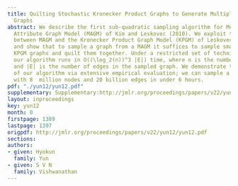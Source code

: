 ```yaml
---
title: Quilting Stochastic Kronecker Product Graphs to Generate Multiplicative Attribute
  Graphs
abstract: We describe the first sub-quadratic sampling algorithm for Multiplicative
  Attribute Graph Model (MAGM) of Kim and Leskovec (2010). We exploit the close connection
  between MAGM and the Kronecker Product Graph Model (KPGM) of Leskovec et al. (2010),
  and show that to sample a graph from a MAGM it suffices to sample small number of
  KPGM graphs and quilt them together. Under a restricted set of technical conditions,
  our algorithm runs in O((\log_2(n))^3 |E|) time, where n is the number of nodes
  and |E| is the number of edges in the sampled graph. We demonstrate the scalability
  of our algorithm via extensive empirical evaluation; we can sample a MAGM graph
  with 8  million nodes and 20 billion edges in under 6 hours.
pdf: "./yun12/yun12.pdf"
supplementary: Supplementary:http://jmlr.org/proceedings/papers/v22/yun12/yun12Supple.pdf
layout: inproceedings
key: yun12
month: 0
firstpage: 1389
lastpage: 1397
origpdf: http://jmlr.org/proceedings/papers/v22/yun12/yun12.pdf
sections: 
authors:
- given: Hyokun
  family: Yun
- given: S V N
  family: Vishwanathan
---
```

